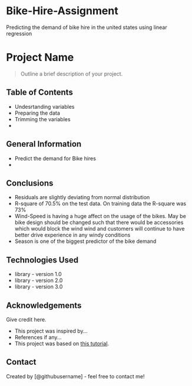 # Bike-Hire-Assignment
Predicting the demand of bike hire in the united states using linear regression

# Project Name
> Outline a brief description of your project.


## Table of Contents
* Undesrtanding variables
* Preparing the data
* Trimming the variables
* 


<!-- You can include any other section that is pertinent to your problem -->

## General Information
- Predict the demand for Bike hires
- 

<!-- You don't have to answer all the questions - just the ones relevant to your project. -->

## Conclusions
- Residuals are slightly deviating from normal distribution
- R-square of 70.5% on the test data. On training data the R-square was 73%
- Wind-Speed is having a huge affect on the usage of the bikes. May be bike design should be changed such that there would be accessories which would block the wind wind and customers will continue to have better drive experience in any windy conditions
- Season is one of the biggest predictor of the bike demand

<!-- You don't have to answer all the questions - just the ones relevant to your project. -->


## Technologies Used
- library - version 1.0
- library - version 2.0
- library - version 3.0

<!-- As the libraries versions keep on changing, it is recommended to mention the version of library used in this project -->

## Acknowledgements
Give credit here.
- This project was inspired by...
- References if any...
- This project was based on [this tutorial](https://www.example.com).


## Contact
Created by [@githubusername] - feel free to contact me!


<!-- Optional -->
<!-- ## License -->
<!-- This project is open source and available under the [... License](). -->

<!-- You don't have to include all sections - just the one's relevant to your project -->
